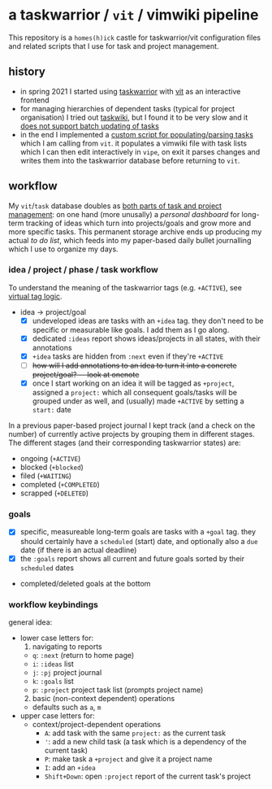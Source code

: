 # a taskwarrior / `vit` / vimwiki pipeline

This repository is a `homes(h)ick` castle for taskwarrior/vit configuration files and related scripts that I use for task and project management.

## history

* in spring 2021 I started using [taskwarrior](https://taskwarrior.org) with [vit](https://github.com/vit-project/vit) as an interactive frontend
* for managing hierarchies of dependent tasks (typical for project organisation) I tried out [taskwiki](https://github.com/tools-life/taskwiki), but I found it to be very slow and it [does not support batch updating of tasks](https://github.com/tools-life/taskwiki/issues/196#issuecomment-634789028)
* in the end I implemented a [custom script for populating/parsing tasks](bin/taskproject) which I am calling from `vit`. it populates a vimwiki file with task lists which I can then edit interactively in `vipe`, on exit it parses changes and writes them into the taskwarrior database before returning to `vit`.

## workflow

My `vit`/`task` database doubles as [both parts of task and project management](https://medium.com/strong-opinions/daily-planning-the-bulletproof-system-54367a45b422): on one hand (more unusally) a *personal dashboard* for long-term tracking of ideas which turn into projects/goals and grow more and more specific tasks. This permanent storage archive ends up producing my actual *to do list*, which feeds into my paper-based daily bullet journalling which I use to organize my days.

### idea / project / phase / task workflow

To understand the meaning of the taskwarrior tags (e.g. `+ACTIVE`), see [virtual tag logic](https://kevinstadler.github.io/notes/taskwarrior-virtual-tag-logic/).

* idea -> project/goal
  * [X] undeveloped ideas are tasks with an `+idea` tag. they don't need to be specific or measurable like goals. I add them as I go along.
  * [X] dedicated `:ideas` report shows ideas/projects in all states, with their annotations
  * [X] `+idea` tasks are hidden from `:next` even if they're `+ACTIVE`
  * [ ] ~~how will I add annotations to an idea to turn it into a concrete project/goal? -- look at onenote~~
  * [X] once I start working on an idea it will be tagged as `+project`, assigned a `project:` which all consequent goals/tasks will be grouped under as well, and (usually) made `+ACTIVE` by setting a `start:` date

In a previous paper-based project journal I kept track (and a check on the number) of currently active projects by grouping them in different stages. The different stages (and their corresponding taskwarrior states) are:

* ongoing (`+ACTIVE`)
* blocked (`+blocked`)
* filed (`+WAITING`)
* completed (`+COMPLETED`)
* scrapped (`+DELETED`)

### goals

* [X] specific, measureable long-term goals are tasks with a `+goal` tag. they should certainly have a `scheduled` (start) date, and optionally also a `due` date (if there is an actual deadline)
* [X] the `:goals` report shows all current and future goals sorted by their `scheduled` dates
* completed/deleted goals at the bottom

### workflow keybindings

general idea:

* lower case letters for:
  1. navigating to reports
    * `q`: `:next` (return to home page)
    * `i`: `:ideas` list
    * `j`: `:pj` project journal
    * `k`: `:goals` list
    * `p`: `:project` project task list (prompts project name)
  2. basic (non-context dependent) operations
    * defaults such as `a`, `m`
* upper case letters for:
  * context/project-dependent operations
    * `A`: add task with the same `project:` as the current task
    * `'`: add a new child task (a task which is a dependency of the current task)
    * `P`: make task a `+project` and give it a project name
    * `I`: add an `+idea`
    * `Shift+Down`: open `:project` report of the current task's project

